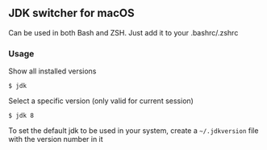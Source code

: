 JDK switcher for macOS
----------------------

Can be used in both Bash and ZSH. Just add it to your .bashrc/.zshrc

### Usage

Show all installed versions
```
$ jdk
```

Select a specific version (only valid for current session)
```
$ jdk 8
```

To set the default jdk to be used in your system, create a `~/.jdkversion` file with the version number in it